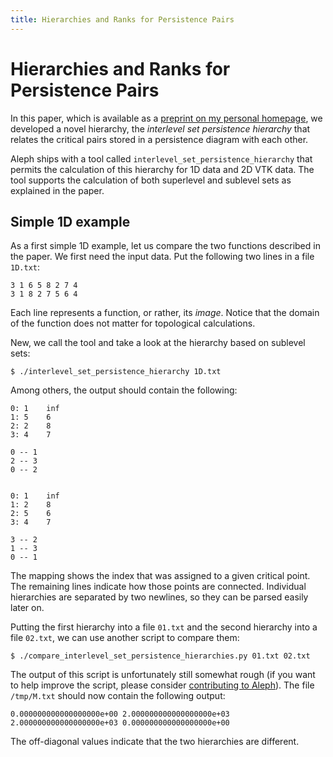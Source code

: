 ```yaml
---
title: Hierarchies and Ranks for Persistence Pairs
---
```


# Hierarchies and Ranks for Persistence Pairs

In this paper, which is available as a [preprint on my personal
homepage](http://bastian.rieck.ru/research/TopoInVis2017_Hierarchies.pdf),
we developed a novel hierarchy, the *interlevel set persistence
hierarchy* that relates the critical pairs stored in a persistence
diagram with each other.

Aleph ships with a tool called `interlevel_set_persistence_hierarchy`
that permits the calculation of this hierarchy for 1D data and 2D VTK
data. The tool supports the calculation of both superlevel and sublevel
sets as explained in the paper.

## Simple 1D example

As a first simple 1D example, let us compare the two functions described
in the paper. We first need the input data. Put the following two lines
in a file `1D.txt`:

    3 1 6 5 8 2 7 4
    3 1 8 2 7 5 6 4

Each line represents a function, or rather, its *image*. Notice that the
domain of the function does not matter for topological calculations.

New, we call the tool and take a look at the hierarchy based on sublevel
sets:


    $ ./interlevel_set_persistence_hierarchy 1D.txt

Among others, the output should contain the following:

    0: 1    inf
    1: 5    6
    2: 2    8
    3: 4    7

    0 -- 1
    2 -- 3
    0 -- 2


    0: 1    inf
    1: 2    8
    2: 5    6
    3: 4    7

    3 -- 2
    1 -- 3
    0 -- 1

The mapping shows the index that was assigned to a given critical point.
The remaining lines indicate how those points are connected. Individual
hierarchies are separated by two newlines, so they can be parsed easily
later on.

Putting the first hierarchy into a file `01.txt` and the second
hierarchy into a file `02.txt`, we can use another script to compare
them:

    $ ./compare_interlevel_set_persistence_hierarchies.py 01.txt 02.txt

The output of this script is unfortunately still somewhat rough&nbsp;(if
you want to help improve the script, please consider [contributing to
Aleph](https://github.com/Submanifold/Aleph/blob/master/CONTRIBUTING.md)).
The file `/tmp/M.txt` should now contain the following output:

    0.000000000000000000e+00 2.000000000000000000e+03
    2.000000000000000000e+03 0.000000000000000000e+00

The off-diagonal values indicate that the two hierarchies are different.
